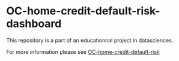 # OC-home-credit-default-risk-dashboard

This repository is a part of an educationnal project in datasciences.

For more information please see [OC-home-credit-default-risk](https://github.com/tgrandjean/OC-home-credit-default-risk)
